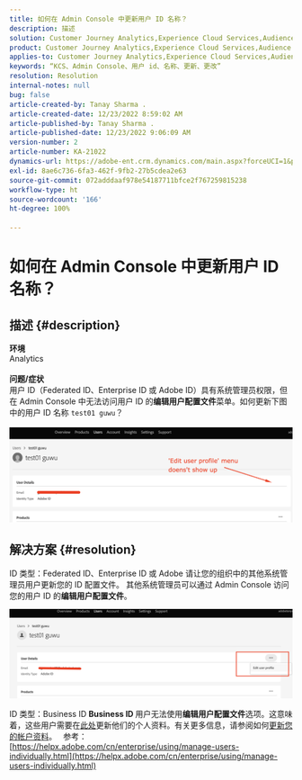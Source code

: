 ```yaml
---
title: 如何在 Admin Console 中更新用户 ID 名称？
description: 描述
solution: Customer Journey Analytics,Experience Cloud Services,Audience Manager,Experience Cloud,Analytics,Target,Admin
product: Customer Journey Analytics,Experience Cloud Services,Audience Manager,Experience Cloud,Analytics,Target,Admin
applies-to: Customer Journey Analytics,Experience Cloud Services,Audience Manager,Experience Cloud,Analytics,Target,Admin
keywords: “KCS、Admin Console、用户 id、名称、更新、更改”
resolution: Resolution
internal-notes: null
bug: false
article-created-by: Tanay Sharma .
article-created-date: 12/23/2022 8:59:02 AM
article-published-by: Tanay Sharma .
article-published-date: 12/23/2022 9:06:09 AM
version-number: 2
article-number: KA-21022
dynamics-url: https://adobe-ent.crm.dynamics.com/main.aspx?forceUCI=1&pagetype=entityrecord&etn=knowledgearticle&id=471ed805-a082-ed11-81ac-6045bd006239
exl-id: 8ae6c736-6fa3-462f-9fb2-27b5cdea2e63
source-git-commit: 072adddaaf978e54187711bfce2f767259815238
workflow-type: ht
source-wordcount: '166'
ht-degree: 100%

---
```


# 如何在 Admin Console 中更新用户 ID 名称？

## 描述 {#description}

<b>环境</b><br>Analytics<br> <br><b>问题/症状</b><br>用户 ID（Federated ID、Enterprise ID 或 Adobe ID）具有系统管理员权限，但在 Admin Console 中无法访问用户 ID 的<b>编辑用户配置文件</b>菜单。如何更新下图中的用户 ID 名称 `test01 guwu`？<br>
<br>![](assets/___4a1ed805-a082-ed11-81ac-6045bd006239___.png)<br>

## 解决方案 {#resolution}


ID 类型：Federated ID、Enterprise ID 或 Adobe
请让您的组织中的其他系统管理员用户更新您的 ID 配置文件。 其他系统管理员可以通过 Admin Console 访问您的用户 ID 的<b>编辑用户配置文件</b>。

![](assets/5d528b6b-4667-ed11-9561-6045bd006e5a.png)



ID 类型：Business ID
<b>Business ID </b>用户无法使用<b>编辑用户配置文件</b>选项。这意味着，这些用户需要在[此处](https://account.adobe.com/cn/profile)更新他们的个人资料。有关更多信息，请参阅如何[更新您的帐户资料](https://helpx.adobe.com/cn/manage-account/using/edit-adobe-account-personal-profile.html)。
 
参考：
[https://helpx.adobe.com/cn/enterprise/using/manage-users-individually.html](https://helpx.adobe.com/cn/enterprise/using/manage-users-individually.html)

